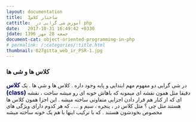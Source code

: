 ```yaml
---
layout: documentation
title:  3ساختار کلاس
cattitle:  آموزش شی گرایی در php
date:   2017-10-31 16:49:42 +0330
jdate: جمعه 28 مهر 1396
document-cat: object-oriented-programming-in-php
# permalink: /:categories/:title.html
thumbnail: 827gitta_web_ir_PSR-1.jpg
---
```

<h3>کلاس ها و شی ها</h3>
<p>در شی گرایی دو مفهوم مهم ابتدایی و پایه&nbsp;وجود داره . کلاس ها و شی ها . یک <span style="font-size: 16px;"><span style="color: rgb(0, 0, 128);"><strong>کلاس (class)&nbsp;</strong></span></span>دقیقا مثل همون نقشه ای میمونه که&nbsp;باهاش خونه ای رو میشه ساخت ، نقشه ای که از کنار هم قرار دادن اجزایی متفاوتی ساخته میشه . این اجزا همون کلاس ها هستند مثل چی ؟ مثل کلاس در ، پنجره ، سیم و ... . که هر کدوم دارای ویژگی های مخصوص بخودشون هستند . که با ترکیب اینها با هم یک خونه ساخته میشه
</p>